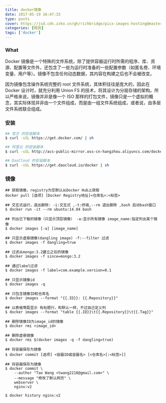 ```yaml
---
title: docker镜像
date: 2017-05-19 16:47:33
type: posts
cover: https://jsd.cdn.zzko.cn/gh/richbridge/picx-images-hosting@master/thumbnail/程技.jpg
categories: [程技]
tags: ['docker']
---
```

### What
Docker 镜像是一个特殊的文件系统，除了提供容器运行时所需的程序、库、资源、配置等文件外，还包含了一些为运行时准备的一些配置参数（如匿名卷、环境变量、用户等）。镜像不包含任何动态数据，其内容在构建之后也不会被改变。

因为镜像包含操作系统完整的 root 文件系统，其体积往往是庞大的，因此在 Docker 设计时，就充分利用 Union FS 的技术，将其设计为分层存储的架构。所以严格来说，镜像并非是像一个 ISO 那样的打包文件，镜像只是一个虚拟的概念，其实际体现并非由一个文件组成，而是由一组文件系统组成，或者说，由多层文件系统联合组成。

<!--more-->

### 安装
```bash
## 官方 的安装脚本
$ curl -sSL https://get.docker.com/ | sh

## 阿里云 的安装脚本
$ curl -sSL http://acs-public-mirror.oss-cn-hangzhou.aliyuncs.com/docker-engine/internet | sh -

## DaoCloud 的安装脚本
$ curl -sSL https://get.daocloud.io/docker | sh
```

### 镜像
```
## 获取镜像，registry为空默认从Docker Hub上获取
docker pull [选项] [Docker Registry地址]<仓库名>:<标签>

## 交互式运行，退出删除: -i:交互式 ,-t:终端,--rm 退出删除 ,bash 启动bash窗口
$ docker run -it --rm ubuntu:14.04 bash

## 列出已下载的镜像（只显示顶层镜像） -a:显示所有镜像 image_name:指定列出某个镜像
$ docker images [-a] [image_name]

## 只显示虚悬镜像(dangling image) -f:--filter 过滤
$ docker images -f dangling=true

## 过滤从mongo:3.2建立之后的镜像
$ docker images -f since=mongo:3.2

## 通过label过滤
$ docker images -f label=com.example.version=0.1

## 只显示镜像id
$ docker images -q

## 只包含镜像ID和仓库名
$ docker images --format "{{.ID}}: {{.Repository}}"

## 以表格等距显示 有标题行，和默认一样，不过自己定义列
$ docker images --format "table {{.ID}}\t{{.Repository}}\t{{.Tag}}"

## 删除镜像ID为image_id的镜像
$ docker rmi <image_id>

## 删除虚悬镜像
$ docker rmi $(docker images -q -f dangling=true)

## 将容器保存为镜像
$ docker commit [选项] <容器ID或容器名> [<仓库名>[:<标签>]]

## 将容器保存为镜像
$ docker commit \
    --author "Tao Wang <twang2218@gmail.com>" \
    --message "修改了默认网页" \
    webserver \
    nginx:v2

$ docker history nginx:v2
```
